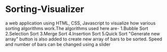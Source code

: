 # Sorting-Visualizer
a web application using HTML, CSS, Javascript to visualize how various sorting
algorithms work.The algorithms used here are-
1.Bubble Sort
2.Selection Sort
3.Merge Sort
4.Insertion Sort
5.Quick Sort
"Generate new array" button is also added to create new array of bars to be sorted.
Speed and number of bars can be changed using a slider

